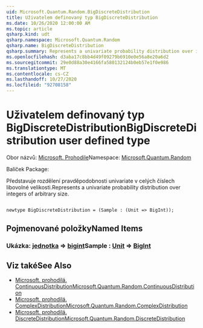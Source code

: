 ```yaml
---
uid: Microsoft.Quantum.Random.BigDiscreteDistribution
title: Uživatelem definovaný typ BigDiscreteDistribution
ms.date: 10/26/2020 12:00:00 AM
ms.topic: article
qsharp.kind: udt
qsharp.namespace: Microsoft.Quantum.Random
qsharp.name: BigDiscreteDistribution
qsharp.summary: Represents a univariate probability distribution over integers of arbitrary size.
ms.openlocfilehash: d3aba17c8bb4d49f09279b6910e0e56a8e20a6d2
ms.sourcegitcommit: 29e0d88a30e4166fa580132124b0eb57e1f0e986
ms.translationtype: MT
ms.contentlocale: cs-CZ
ms.lasthandoff: 10/27/2020
ms.locfileid: "92708158"
---
```

# <a name="bigdiscretedistribution-user-defined-type"></a><span data-ttu-id="0e584-102">Uživatelem definovaný typ BigDiscreteDistribution</span><span class="sxs-lookup"><span data-stu-id="0e584-102">BigDiscreteDistribution user defined type</span></span>

<span data-ttu-id="0e584-103">Obor názvů: [Microsoft. Prohodile](xref:Microsoft.Quantum.Random)</span><span class="sxs-lookup"><span data-stu-id="0e584-103">Namespace: [Microsoft.Quantum.Random](xref:Microsoft.Quantum.Random)</span></span>

<span data-ttu-id="0e584-104">Balíček [](https://nuget.org/packages/)</span><span class="sxs-lookup"><span data-stu-id="0e584-104">Package: [](https://nuget.org/packages/)</span></span>


<span data-ttu-id="0e584-105">Představuje rozdělení pravděpodobnosti univariate v celých číslech libovolné velikosti.</span><span class="sxs-lookup"><span data-stu-id="0e584-105">Represents a univariate probability distribution over integers of arbitrary size.</span></span>

```qsharp

newtype BigDiscreteDistribution = (Sample : (Unit => BigInt));
```



## <a name="named-items"></a><span data-ttu-id="0e584-106">Pojmenované položky</span><span class="sxs-lookup"><span data-stu-id="0e584-106">Named Items</span></span>

### <a name="sample--unit--bigint"></a><span data-ttu-id="0e584-107">Ukázka: [jednotka](xref:microsoft.quantum.lang-ref.unit) => [bigint](xref:microsoft.quantum.lang-ref.bigint)</span><span class="sxs-lookup"><span data-stu-id="0e584-107">Sample : [Unit](xref:microsoft.quantum.lang-ref.unit) => [BigInt](xref:microsoft.quantum.lang-ref.bigint)</span></span> 



## <a name="see-also"></a><span data-ttu-id="0e584-108">Viz také</span><span class="sxs-lookup"><span data-stu-id="0e584-108">See Also</span></span>

- [<span data-ttu-id="0e584-109">Microsoft. prohodilá. ContinuousDistribution</span><span class="sxs-lookup"><span data-stu-id="0e584-109">Microsoft.Quantum.Random.ContinuousDistribution</span></span>](xref:Microsoft.Quantum.Random.ContinuousDistribution)
- [<span data-ttu-id="0e584-110">Microsoft. prohodilá. ComplexDistribution</span><span class="sxs-lookup"><span data-stu-id="0e584-110">Microsoft.Quantum.Random.ComplexDistribution</span></span>](xref:Microsoft.Quantum.Random.ComplexDistribution)
- [<span data-ttu-id="0e584-111">Microsoft. prohodilá. DiscreteDistribution</span><span class="sxs-lookup"><span data-stu-id="0e584-111">Microsoft.Quantum.Random.DiscreteDistribution</span></span>](xref:Microsoft.Quantum.Random.DiscreteDistribution)